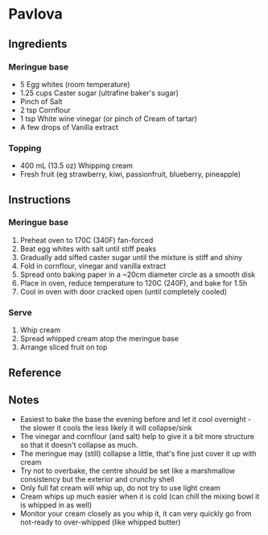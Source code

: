 # Pavlova

## Ingredients

### Meringue base

- 5 Egg whites (room temperature)
- 1.25 cups Caster sugar (ultrafine baker's sugar)
- Pinch of Salt
- 2 tsp Cornflour
- 1 tsp White wine vinegar (or pinch of Cream of tartar)
- A few drops of Vanilla extract

### Topping

- 400 mL (13.5 oz) Whipping cream
- Fresh fruit (eg strawberry, kiwi, passionfruit, blueberry, pineapple)

## Instructions

### Meringue base

1. Preheat oven to 170C (340F) fan-forced
2. Beat egg whites with salt until stiff peaks
3. Gradually add sifted caster sugar until the mixture is stiff and shiny
4. Fold in cornflour, vinegar and vanilla extract
5. Spread onto baking paper in a ~20cm diameter circle as a smooth disk
6. Place in oven, reduce temperature to 120C (240F), and bake for 1.5h
7. Cool in oven with door cracked open (until completely cooled)

### Serve

1. Whip cream
2. Spread whipped cream atop the meringue base
3. Arrange sliced fruit on top

## Reference

## Notes

- Easiest to bake the base the evening before and let it cool overnight - the slower it cools the less likely it will collapse/sink
- The vinegar and cornflour (and salt) help to give it a bit more structure so that it doesn't collapse as much.
- The meringue may (still) collapse a little, that's fine just cover it up with cream
- Try not to overbake, the centre should be set like a marshmallow consistency but the exterior and crunchy shell
- Only full fat cream will whip up, do not try to use light cream
- Cream whips up much easier when it is cold (can chill the mixing bowl it is whipped in as well)
- Monitor your cream closely as you whip it, it can very quickly go from not-ready to over-whipped (like whipped butter)
